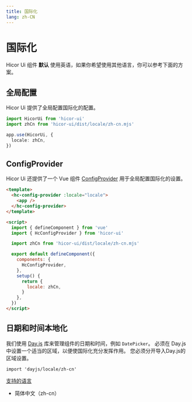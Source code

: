 ```yaml
---
title: 国际化
lang: zh-CN
---
```


# 国际化

Hicor Ui 组件 **默认** 使用英语，如果你希望使用其他语言，你可以参考下面的方案。

## 全局配置

Hicor Ui 提供了全局配置国际化的配置。

```typescript
import HicorUi from 'hicor-ui'
import zhCn from 'hicor-ui/dist/locale/zh-cn.mjs'

app.use(HicorUi, {
  locale: zhCn,
})
```

## ConfigProvider

Hicor Ui 还提供了一个 Vue 组件 [ConfigProvider](/zh-CN/component/config-provider) 用于全局配置国际化的设置。

```html
<template>
  <hc-config-provider :locale="locale">
    <app />
  </hc-config-provider>
</template>

<script>
  import { defineComponent } from 'vue'
  import { HcConfigProvider } from 'hicor-ui'

  import zhCn from 'hicor-ui/dist/locale/zh-cn.mjs'

  export default defineComponent({
    components: {
      HcConfigProvider,
    },
    setup() {
      return {
        locale: zhCn,
      }
    },
  })
</script>
```

## 日期和时间本地化

我们使用 [Day.js](https://day.js.org/docs/en/i18n/i18n) 库来管理组件的日期和时间，例如 `DatePicker`。 必须在 Day.js 中设置一个适当的区域，以便使国际化充分发挥作用。 您必须分开导入Day.js的区域设置。

```
import 'dayjs/locale/zh-cn'
```

[支持的语言]()

<ul class="language-list">
  <li>简体中文（zh-cn）</li>
</ul>
